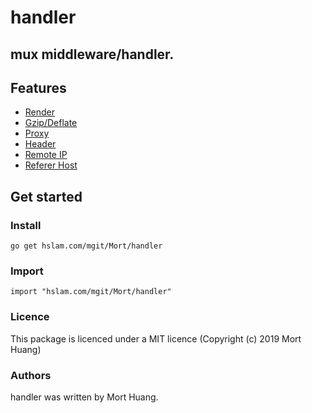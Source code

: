 # handler
## mux middleware/handler.

## Features
* [Render](https://hslam.com/mgit/Mort/handler/src/master/render "render")
* [Gzip/Deflate](https://hslam.com/mgit/Mort/handler/src/master/compress "compress")
* [Proxy](https://hslam.com/mgit/Mort/handler/src/master/proxy "proxy")
* [Header](https://hslam.com/mgit/Mort/handler/src/master/header "header")
* [Remote IP](https://hslam.com/mgit/Mort/handler/src/master/remote "remote")
* [Referer Host](https://hslam.com/mgit/Mort/handler/src/master/referer "referer")

## Get started

### Install
```
go get hslam.com/mgit/Mort/handler
```
### Import
```
import "hslam.com/mgit/Mort/handler"
```

### Licence
This package is licenced under a MIT licence (Copyright (c) 2019 Mort Huang)


### Authors
handler was written by Mort Huang.


